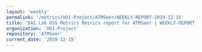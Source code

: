```yaml
---
layout: 'weekly'
permalink: '/metrics/HDI-Project/ATMSeer/WEEKLY-REPORT-2019-12-15'
title: 'DAI Lab OSS Metrics Metrics report for ATMSeer | WEEKLY-REPORT-2019-12-15'
organization: 'HDI-Project'
repository: 'ATMSeer'
current_date: '2019-12-15'
---
```


